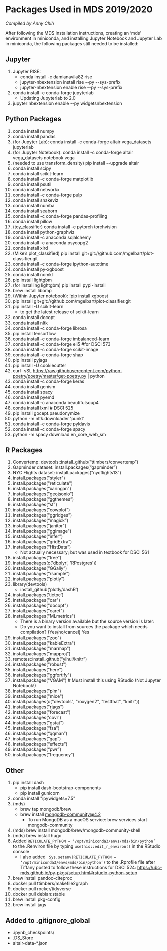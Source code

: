 # Packages Used in MDS 2019/2020
*Compiled by Anny Chih*

After following the MDS installation instructions, creating an ‘mds’ environment in miniconda, and installing Jupyter Notebook and Jupyter Lab in miniconda, the following packages still needed to be installed:

## Jupyter
1.	Jupyter RISE:
    - conda install -c damianavila82 rise
    - jupyter-nbextension install rise --py --sys-prefix
    - jupyter-nbextension enable rise --py --sys-prefix
2.	conda install -c conda-forge jupyterlab 
    - Updating Jupyterlab to 2.0
3.	jupyter nbextension enable --py widgetsnbextension

## Python Packages
1.	conda install numpy
2.	conda install pandas
3.	(for Jupyter Lab): conda install -c conda-forge altair vega_datasets jupyterlab
4.	(for Jupyter Notebook): conda install -c conda-forge altair vega_datasets notebook vega
5.	(needed to use transform_density) pip install --upgrade altair
6.	conda install scipy
7.	conda install scikit-learn
8.	conda install -c conda-forge matplotlib
9.	conda install psutil
10.	conda install networkx
11.	conda install -c conda-forge pulp
12.	conda install snakeviz
13.	conda install numba
14.	conda install seaborn
15.	conda install -c conda-forge pandas-profiling
16.	conda install pillow
17.	(toy_classifier) conda install -c pytorch torchvision
18.	conda install python-graphviz
19.	conda install -c anaconda sqlalchemy
20.	conda install -c anaconda psycopg2
21.	conda install xlrd 
22.	(Mike’s plot_classified) pip install git+git://github.com/mgelbart/plot-classifier.git
23.	conda install -c conda-forge ipython-autotime
24.	conda install py-xgboost
25.	conda install nomkl
26.	pip install lightgbm
27.	(for installing lightgbm) pip install pypi-install 
28.	brew install libomp
29.	(Within Jupyter notebook): !pip install xgboost 
30.	pip install git+git://github.com/mgelbart/plot-classifier.git
31.	pip install -U scikit-learn
    - to get the latest release of scikit-learn
32.	conda install docopt
33.	conda install nltk
34.	conda install -c conda-forge librosa
35.	pip install tensorflow
36.	conda install -c conda-forge imbalanced-learn 
37.	conda install -c conda-forge eli5 #for DSCI 573
38.	conda install -c conda-forge scikit-image  
39.	conda install -c conda-forge shap 
40.	pip install pyjags
41.	pip install -U cookiecutter
42.	curl -sSL https://raw.githubusercontent.com/python-poetry/poetry/master/get-poetry.py | python
43.	conda install -c conda-forge keras
44.	conda install genism 
45.	conda install spacy 
46.	conda install pyemd 
47.	conda install -c anaconda beautifulsoup4 
48.	conda install lxml # DSCI 525
49.	pip install gocept.pseudonymize 
50.	python -m nltk.downloader 'punkt' 
51.	conda install -c conda-forge pyldavis 
52.	conda install -c conda-forge spacy 
53.	python -m spacy download en_core_web_sm 

## R Packages
1.	Convertemp: devtools::install_github(“ttimbers/convertemp”)
2.	Gapminder dataset: install.packages(“gapminder”)
3.	NYC Flights dataset: install.packages(“nycflights13”)
4.	install.packages("styler")
5.	install.packages("reticulate")
6.	install.packages(“xaringan”)
7.	install.packages("geojsonio")
8.	install.packages(“ggthemes”)
9.	install.packages(“sf”)
10.	install.packages("cowplot")
11.	install.packages("ggridges")
12.	install.packages(“magick”)
13.	install.packages("janitor")
14.	install.packages("ggimage")
15.	install.packages(“infer”)
16.	install.packages(“gridExtra”)
17.	install.packages(“HistData”)
    - Not actually necessary; but was used in textbook for DSCI 561
18.	install.packages(“tree”)
19.	install.packages(c('dbplyr', 'RPostgres'))
20.	install.packages(“GGally”)
21.	install.packages(“rsample”)
22.	install.packages(“plotly”)
23.	library(devtools)
    - install_github(‘plotly/dashR’)
24.	install.packages('tictoc')
25.	install.packages("car")
26.	install.packages("docopt") 
27.	install.packages("caret")
28.	install.packages("MLmetrics") 
    - There is a binary version available but the source version is later:
    - Do you want to install from sources the package which needs compilation? (Yes/no/cancel) Yes
29.	install.packages("zoo")
30.	install.packages("kableExtra")
31.	install.packages("marmap")
32.	install.packages("mapproj")
33.	remotes::install_github(“yihui/knitr”)
34.	install.packages("robust")
35.	install.packages("here")
36.	install.packages("ggfortify")
37.	install.packages("VGAM") # Must install this using RStudio (Not Jupyter Notebook!)
38.	install.packages("plm")
39.	install.packages("mice")
40.	install.packages(c("devtools", "roxygen2", "testthat", "knitr")) 
41.	install.packages("rjags")
42.	install.packages("forecast")
43.	install.packages('covr')
44.	install.packages("gstat") 
45.	install.packages(“fsa”) 
46.	install.packages(“qqman”) 
47.	install.packages(“gap”) 
48.	install.packages(“effects”) 
49.	install.packages(“pwr”)
50.	install.packages(“frequency”) 

## Other
1.	pip install dash
    - pip install dash-bootstrap-components
    - pip install gunicorn
2.	conda install "ipywidgets=7.5"
3.	(mds) 
    - brew tap mongodb/brew
    - brew install mongodb-community@4.2
        - To run MongoDB as a macOS service: brew services start mongodb-community
4.	(mds) brew install mongodb/brew/mongodb-community-shell
5.	(mds) brew install hugo
6.	Added ```RETICULATE_PYTHON = ‘/opt/miniconda3/envs/mds/bin/python’ ```  
    to the .Renviron file by typing `usethis::edit_r_environ()` in the RStudio console
    - I also added ``` Sys.setenv(RETICULATE_PYTHON = ‘/opt/miniconda3/envs/mds/bin/python’)``` to the .Rprofile file after Tiffany posted to follow these instructions for DSCI 524: https://ubc-mds.github.io/py-pkgs/setup.html#rstudio-python-setup
7.	brew install pandoc-citeproc 
8.	docker pull ttimbers/makefile2graph 
9.	docker pull rocker/tidyverse 
10.	docker pull debian:stable
11.	brew install pkg-config
12.	brew install jags
 
## Added to .gitignore_global
- .ipynb_checkpoints/
- .DS_Store
- altair-data-*.json
